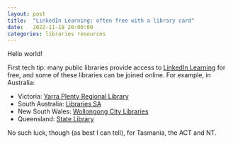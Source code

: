 ```yaml
---
layout: post
title:  "LinkedIn Learning: often free with a library card"
date:   2022-11-18 20:00:00
categories: libraries resources
---
```


Hello world!

First tech tip:  many public libraries provide access to [LinkedIn Learning](https://www.linkedin.com/learning/) for free, and some of these libraries can be joined online.  For example, in Australia:

- Victoria: [Yarra Plenty Regional Library](https://www.yprl.vic.gov.au/)
- South Australia: [Libraries SA](https://www.libraries.sa.gov.au/custom/web/selfreg.html)
- New South Wales: [Wollongong City Libraries](https://www.wollongong.nsw.gov.au/library)
- Queensland: [State Library](https://www.slq.qld.gov.au)

No such luck, though (as best I can tell), for Tasmania, the ACT and NT.